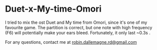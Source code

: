 # Duet-x-My-time-Omori
I tried to mix the ost Duet and My time from Omori, since it's one of my favourite game. 
The partition is correct, but one note with high frequency (F6) will potentially make your ears bleed. 
Fortunately, it only last ~0.3s .

For any questions, contact me at robin.dallemagne.rd@gmail.com
